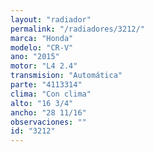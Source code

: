 ```yaml
---
layout: "radiador"
permalink: "/radiadores/3212/"
marca: "Honda"
modelo: "CR-V"
ano: "2015"
motor: "L4 2.4"
transmision: "Automática"
parte: "4113314"
clima: "Con clima"
alto: "16 3/4"
ancho: "28 11/16"
observaciones: ""
id: "3212"
---
```


